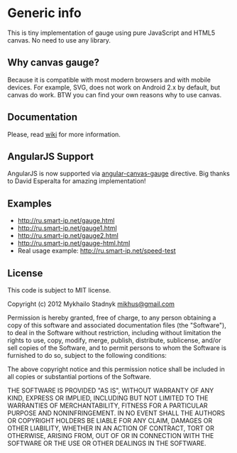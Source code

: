 # Generic info

This is tiny implementation of gauge using pure JavaScript and HTML5 canvas.
No need to use any library.

## Why canvas gauge?

Because it is compatible with most modern browsers and with mobile devices.
For example, SVG, does not work on Android 2.x by default, but canvas do work.
BTW you can find your own reasons why to use canvas.

## Documentation

Please, read [wiki](https://github.com/Mikhus/canv-gauge/wiki) for more information.

## AngularJS Support

AngularJS is now supported via [angular-canvas-gauge](https://github.com/dec/angular-canvas-gauge) directive. Big thanks to David Esperalta for amazing implementation! 

## Examples

  * http://ru.smart-ip.net/gauge.html
  * http://ru.smart-ip.net/gauge1.html
  * http://ru.smart-ip.net/gauge2.html
  * http://ru.smart-ip.net/gauge-html.html
  * Real usage example: http://ru.smart-ip.net/speed-test

## License

This code is subject to MIT license.

Copyright (c) 2012 Mykhailo Stadnyk <mikhus@gmail.com>

Permission is hereby granted, free of charge, to any person obtaining a copy of
this software and associated documentation files (the "Software"), to deal in
the Software without restriction, including without limitation the rights to use,
copy, modify, merge, publish, distribute, sublicense, and/or sell copies of the
Software, and to permit persons to whom the Software is furnished to do so,
subject to the following conditions:

The above copyright notice and this permission notice shall be included in all
copies or substantial portions of the Software.

THE SOFTWARE IS PROVIDED "AS IS", WITHOUT WARRANTY OF ANY KIND, EXPRESS OR
IMPLIED, INCLUDING BUT NOT LIMITED TO THE WARRANTIES OF MERCHANTABILITY, FITNESS
FOR A PARTICULAR PURPOSE AND NONINFRINGEMENT. IN NO EVENT SHALL THE AUTHORS OR
COPYRIGHT HOLDERS BE LIABLE FOR ANY CLAIM, DAMAGES OR OTHER LIABILITY, WHETHER
IN AN ACTION OF CONTRACT, TORT OR OTHERWISE, ARISING FROM, OUT OF OR IN
CONNECTION WITH THE SOFTWARE OR THE USE OR OTHER DEALINGS IN THE SOFTWARE.
